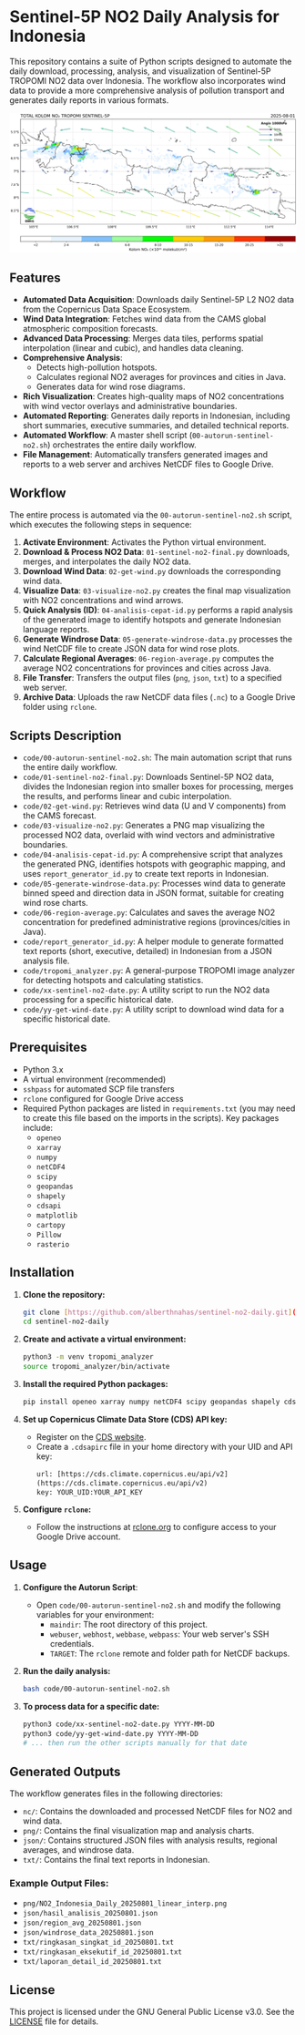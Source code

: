 # Sentinel-5P NO2 Daily Analysis for Indonesia

This repository contains a suite of Python scripts designed to automate the daily download, processing, analysis, and visualization of Sentinel-5P TROPOMI NO2 data over Indonesia. The workflow also incorporates wind data to provide a more comprehensive analysis of pollution transport and generates daily reports in various formats.

![Sample NO2 Visualization](png/NO2_Indonesia_Daily_20250801_linear_interp.png)

## Features

- **Automated Data Acquisition**: Downloads daily Sentinel-5P L2 NO2 data from the Copernicus Data Space Ecosystem.
- **Wind Data Integration**: Fetches wind data from the CAMS global atmospheric composition forecasts.
- **Advanced Data Processing**: Merges data tiles, performs spatial interpolation (linear and cubic), and handles data cleaning.
- **Comprehensive Analysis**:
    - Detects high-pollution hotspots.
    - Calculates regional NO2 averages for provinces and cities in Java.
    - Generates data for wind rose diagrams.
- **Rich Visualization**: Creates high-quality maps of NO2 concentrations with wind vector overlays and administrative boundaries.
- **Automated Reporting**: Generates daily reports in Indonesian, including short summaries, executive summaries, and detailed technical reports.
- **Automated Workflow**: A master shell script (`00-autorun-sentinel-no2.sh`) orchestrates the entire daily workflow.
- **File Management**: Automatically transfers generated images and reports to a web server and archives NetCDF files to Google Drive.

## Workflow

The entire process is automated via the `00-autorun-sentinel-no2.sh` script, which executes the following steps in sequence:

1.  **Activate Environment**: Activates the Python virtual environment.
2.  **Download & Process NO2 Data**: `01-sentinel-no2-final.py` downloads, merges, and interpolates the daily NO2 data.
3.  **Download Wind Data**: `02-get-wind.py` downloads the corresponding wind data.
4.  **Visualize Data**: `03-visualize-no2.py` creates the final map visualization with NO2 concentrations and wind arrows.
5.  **Quick Analysis (ID)**: `04-analisis-cepat-id.py` performs a rapid analysis of the generated image to identify hotspots and generate Indonesian language reports.
6.  **Generate Windrose Data**: `05-generate-windrose-data.py` processes the wind NetCDF file to create JSON data for wind rose plots.
7.  **Calculate Regional Averages**: `06-region-average.py` computes the average NO2 concentrations for provinces and cities across Java.
8.  **File Transfer**: Transfers the output files (`png`, `json`, `txt`) to a specified web server.
9.  **Archive Data**: Uploads the raw NetCDF data files (`.nc`) to a Google Drive folder using `rclone`.

## Scripts Description

-   `code/00-autorun-sentinel-no2.sh`: The main automation script that runs the entire daily workflow.
-   `code/01-sentinel-no2-final.py`: Downloads Sentinel-5P NO2 data, divides the Indonesian region into smaller boxes for processing, merges the results, and performs linear and cubic interpolation.
-   `code/02-get-wind.py`: Retrieves wind data (U and V components) from the CAMS forecast.
-   `code/03-visualize-no2.py`: Generates a PNG map visualizing the processed NO2 data, overlaid with wind vectors and administrative boundaries.
-   `code/04-analisis-cepat-id.py`: A comprehensive script that analyzes the generated PNG, identifies hotspots with geographic mapping, and uses `report_generator_id.py` to create text reports in Indonesian.
-   `code/05-generate-windrose-data.py`: Processes wind data to generate binned speed and direction data in JSON format, suitable for creating wind rose charts.
-   `code/06-region-average.py`: Calculates and saves the average NO2 concentration for predefined administrative regions (provinces/cities in Java).
-   `code/report_generator_id.py`: A helper module to generate formatted text reports (short, executive, detailed) in Indonesian from a JSON analysis file.
-   `code/tropomi_analyzer.py`: A general-purpose TROPOMI image analyzer for detecting hotspots and calculating statistics.
-   `code/xx-sentinel-no2-date.py`: A utility script to run the NO2 data processing for a specific historical date.
-   `code/yy-get-wind-date.py`: A utility script to download wind data for a specific historical date.

## Prerequisites

-   Python 3.x
-   A virtual environment (recommended)
-   `sshpass` for automated SCP file transfers
-   `rclone` configured for Google Drive access
-   Required Python packages are listed in `requirements.txt` (you may need to create this file based on the imports in the scripts). Key packages include:
    -   `openeo`
    -   `xarray`
    -   `numpy`
    -   `netCDF4`
    -   `scipy`
    -   `geopandas`
    -   `shapely`
    -   `cdsapi`
    -   `matplotlib`
    -   `cartopy`
    -   `Pillow`
    -   `rasterio`

## Installation

1.  **Clone the repository:**
    ```bash
    git clone [https://github.com/alberthnahas/sentinel-no2-daily.git](https://github.com/alberthnahas/sentinel-no2-daily.git)
    cd sentinel-no2-daily
    ```

2.  **Create and activate a virtual environment:**
    ```bash
    python3 -m venv tropomi_analyzer
    source tropomi_analyzer/bin/activate
    ```

3.  **Install the required Python packages:**
    ```bash
    pip install openeo xarray numpy netCDF4 scipy geopandas shapely cdsapi matplotlib cartopy Pillow rasterio
    ```

4.  **Set up Copernicus Climate Data Store (CDS) API key:**
    -   Register on the [CDS website](https://cds.climate.copernicus.eu/).
    -   Create a `.cdsapirc` file in your home directory with your UID and API key:
        ```
        url: [https://cds.climate.copernicus.eu/api/v2](https://cds.climate.copernicus.eu/api/v2)
        key: YOUR_UID:YOUR_API_KEY
        ```

5.  **Configure `rclone`:**
    -   Follow the instructions at [rclone.org](https://rclone.org/drive/) to configure access to your Google Drive account.

## Usage

1.  **Configure the Autorun Script**:
    -   Open `code/00-autorun-sentinel-no2.sh` and modify the following variables for your environment:
        -   `maindir`: The root directory of this project.
        -   `webuser`, `webhost`, `webbase`, `webpass`: Your web server's SSH credentials.
        -   `TARGET`: The `rclone` remote and folder path for NetCDF backups.

2.  **Run the daily analysis:**
    ```bash
    bash code/00-autorun-sentinel-no2.sh
    ```

3.  **To process data for a specific date:**
    ```bash
    python3 code/xx-sentinel-no2-date.py YYYY-MM-DD
    python3 code/yy-get-wind-date.py YYYY-MM-DD
    # ... then run the other scripts manually for that date
    ```

## Generated Outputs

The workflow generates files in the following directories:

-   `nc/`: Contains the downloaded and processed NetCDF files for NO2 and wind data.
-   `png/`: Contains the final visualization map and analysis charts.
-   `json/`: Contains structured JSON files with analysis results, regional averages, and windrose data.
-   `txt/`: Contains the final text reports in Indonesian.

### Example Output Files:

-   `png/NO2_Indonesia_Daily_20250801_linear_interp.png`
-   `json/hasil_analisis_20250801.json`
-   `json/region_avg_20250801.json`
-   `json/windrose_data_20250801.json`
-   `txt/ringkasan_singkat_id_20250801.txt`
-   `txt/ringkasan_eksekutif_id_20250801.txt`
-   `txt/laporan_detail_id_20250801.txt`

## License

This project is licensed under the GNU General Public License v3.0. See the [LICENSE](LICENSE) file for details.
